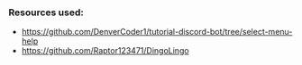 ### Resources used:
- https://github.com/DenverCoder1/tutorial-discord-bot/tree/select-menu-help
- https://github.com/Raptor123471/DingoLingo